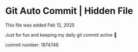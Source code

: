 # Git Auto Commit | Hidden File

This file was added Feb 12, 2025

Just for fun and keeping my daily git commit active 🤪

commit number: 1874746
